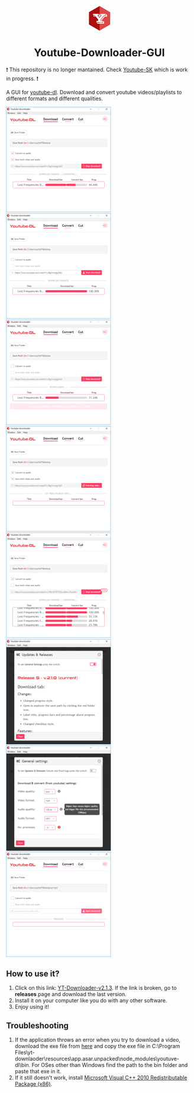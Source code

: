 <p align="center">
  <img src="readme-assets/icon.png"> 
</p>
<h1 align="center">
  Youtube-Downloader-GUI  
</h1>

❗ This repository is no longer mantained. Check [Youtube-SK](https://github.com/xylish7/Youtube-SK) which is work in progress. ❗

A GUI for [youtube-dl](https://github.com/rg3/youtube-dl). Download and convert youtube videos/playlists to different formats and different qualities.

<img width="283" src="readme-assets/Youtube-DL-convert.PNG"> <img width="283" src="readme-assets/Youtube-DL-download-finished.PNG"> <img width="283" src="readme-assets/Youtube-DL-download.PNG"> <img width="283" src="readme-assets/Youtube-DL-fetch.PNG"> <img width="283" src="readme-assets/Youtube-DL-playlist.PNG"> <img width="283" src="readme-assets/Youtube-DL-realases.PNG"> <img width="283" src="readme-assets/Youtube-DL-settings.PNG"> <img width="283" src="readme-assets/Youtube-DL.PNG">

## How to use it?

1. Click on this link: [YT-Downloader-v2.1.3](https://github.com/xylish7/Youtube-Downloader-GUI/releases/download/v2.1.3/yt-downloader-setup-2.1.3.exe). If the link is broken, go to **releases** page and download the last version.
2. Install it on your computer like you do with any other software.
3. Enjoy using it!

## Troubleshooting
1. If the application throws an error when you try to download a video, download the exe file from [here](https://youtube-dl.org/downloads/latest/youtube-dl.exe) and copy the exe file in C:\Program Files\yt-downlaoder\resources\app.asar.unpacked\node_modules\youtuve-dl\bin. For OSes other than Windows find the path to the bin folder and paste that exe in it. 
2. If it still doesn't work, install [Microsoft Visual C++ 2010 Redistributable Package (x86)](https://www.microsoft.com/en-US/download/details.aspx?id=5555).
